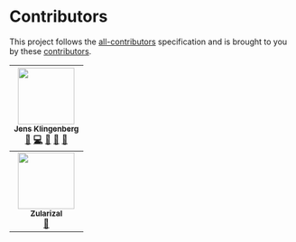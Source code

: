 # Contributors

This project follows the [all-contributors](https://github.com/kentcdodds/all-contributors) specification and is brought to you by these [contributors](./CONTRIBUTORS.md).

<!-- ALL-CONTRIBUTORS-LIST:START - Do not remove or modify this section -->
<!-- prettier-ignore -->
| [<img src="https://avatars0.githubusercontent.com/u/5015532?v=3" width="100px;"/><br /><sub><b>Jens Klingenberg</b></sub>](https://jensklingenberg.de)<br />[💬](#question-Foso "Answering Questions") [💻](https://github.com/Foso/Sheasy/commits?author=Foso "Code") [🎨](#design-Foso "Design") [📖](https://github.com/Foso/Sheasy/commits?author=Foso "Documentation") [👀](#review-Foso "Reviewed Pull Requests") | 
| :---: |
| [<img src="https://avatars3.githubusercontent.com/u/38547278?v=3" width="100px;"/><br /><sub><b>Zularizal</b></sub>](https://github.com/zularizal)<br /> [🎨](#design-Zularizal "Design") | 



<!-- ALL-CONTRIBUTORS-LIST:END -->
